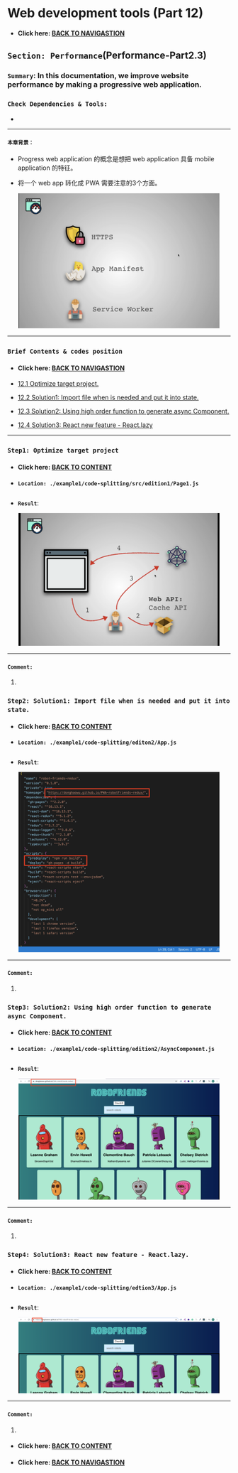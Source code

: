 # Web development tools (Part 12)

- #### Click here: [BACK TO NAVIGASTION](https://github.com/DonghaoWu/WebDev-tools-demo/blob/master/README.md)

## `Section: Performance`(Performance-Part2.3)

### `Summary`: In this documentation, we improve website performance by making a progressive web application.

### `Check Dependencies & Tools:`

- 

------------------------------------------------------------

#### `本章背景：`
- Progress web application 的概念是想把 web application 具备 mobile application 的特征。

- 将一个 web app 转化成 PWA 需要注意的3个方面。

<p align="center">
<img src="../assets/p12-1.png" width=90%>
</p>

------------------------------------------------------------

### <span id="12.0">`Brief Contents & codes position`</span>

- #### Click here: [BACK TO NAVIGASTION](https://github.com/DonghaoWu/WebDev-tools-demo/blob/master/README.md)

- [12.1 Optimize target project.](#12.1)
- [12.2 Solution1: Import file when is needed and put it into state.](#12.2)
- [12.3 Solution2: Using high order function to generate async Component.](#12.3)
- [12.4 Solution3: React new feature - React.lazy](#12.4)

------------------------------------------------------------



### <span id="12.1">`Step1: Optimize target project`</span>

- #### Click here: [BACK TO CONTENT](#12.0)

- __`Location: ./example1/code-splitting/src/edition1/Page1.js`__

```js

```

- __`Result`__:

<p align="center">
<img src="../assets/p12-2.png" width=90%>
</p>

----------------------------------------------------------------------------

#### `Comment:`
1. 




### <span id="12.2">`Step2: Solution1: Import file when is needed and put it into state.`</span>

- #### Click here: [BACK TO CONTENT](#12.0)

- __`Location: ./example1/code-splitting/editon2/App.js`__

```js

```

- __`Result`__:

<p align="center">
<img src="../assets/p12-3.png" width=90%>
</p>

----------------------------------------------------------------------------


#### `Comment:`
1. 



### <span id="12.3">`Step3: Solution2: Using high order function to generate async Component.`</span>

- #### Click here: [BACK TO CONTENT](#12.0)

- __`Location: ./example1/code-splitting/edition2/AsyncComponent.js`__

```js

```

- __`Result`__:

<p align="center">
<img src="../assets/p12-6.png" width=90%>
</p>

----------------------------------------------------------------------------

#### `Comment:`
1. 



### <span id="12.4">`Step4: Solution3: React new feature - React.lazy.`</span>

- #### Click here: [BACK TO CONTENT](#12.0)

- __`Location: ./example1/code-splitting/edtion3/App.js`__

```js

```
- __`Result`__:

<p align="center">
<img src="../assets/p12-9.png" width=90%>
</p>

----------------------------------------------------------------------------


#### `Comment:`
1. 

- #### Click here: [BACK TO CONTENT](#12.0)
- #### Click here: [BACK TO NAVIGASTION](https://github.com/DonghaoWu/WebDev-tools-demo/blob/master/README.md)



